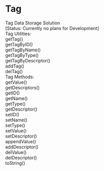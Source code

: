 # Tag
Tag Data Storage Solution<br>[Status: Currently no plans for Development]<br>
Tag Utilities:    <br>getTag()<br>    getTagByID()<br>    getTagByName()<br>    getTagByType()<br>    getTagByDescriptor()<br>    addTag()<br>    delTag()<br>Tag Methods:<br>    getValue()<br>    getDescriptors()<br>    getID()<br>    getName()<br>    getType()<br>    getDescriptor()<br>    setID()<br>    setName()<br>    setType()<br>    setValue()<br>    setDescriptor()<br>    appendValue()<br>    addDescriptor()<br>    delValue()<br>    delDescriptor()<br>    toString()

